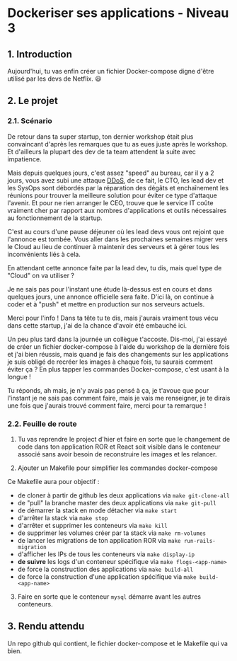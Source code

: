 # Dockeriser ses applications - Niveau 3

## 1. Introduction
Aujourd'hui, tu vas enfin créer un fichier Docker-compose digne d'être utilisé par les devs de Netflix. 😃

## 2. Le projet
### 2.1. Scénario

De retour dans ta super startup, ton dernier workshop était plus convaincant d'après les remarques que tu as eues juste après le workshop.
Et d'ailleurs la plupart des dev de ta team attendent la suite avec impatience.

Mais depuis quelques jours, c'est assez "speed" au bureau, car il y a 2 jours, vous avez subi une attaque [DDoS](https://cloudflare.com/fr-fr/learning/ddos/what-is-a-ddos-attack/), de ce fait,
le CTO, les lead dev et les SysOps sont débordés par la réparation des dégâts et enchaînement les réunions pour trouver la meilleure solution pour éviter ce type d'attaque l'avenir.
Et pour ne rien arranger le CEO, trouve que le service IT coûte vraiment cher par rapport 
aux nombres d'applications et outils nécessaires au fonctionnement de la startup.

C'est au cours d'une pause déjeuner où les lead devs vous ont rejoint que l'annonce est tombée.
Vous aller dans les prochaines semaines migrer vers le Cloud au lieu de continuer à maintenir des serveurs et à gérer tous les inconvénients liés à cela.

En attendant cette annonce faite par la lead dev, tu dis, mais quel type de "Cloud" on va utiliser ?

Je ne sais pas pour l'instant une étude là-dessus est en cours et dans quelques jours, une annonce officielle sera faite.
D'ici là, on continue à coder et à "push" et mettre en production sur nos serveurs actuels.

Merci pour l'info ! Dans ta tête tu te dis, mais j'aurais vraiment tous vécu dans cette startup, 
j'ai de la chance d'avoir été embauché ici.

Un peu plus tard dans la journée un collègue t'accoste. Dis-moi, j'ai essayé de créer un fichier docker-compose 
à l'aide du workshop de la dernière fois et j'ai bien réussis,
mais quand je fais des changements sur les applications je suis obligé de recréer les images à chaque fois, 
tu saurais comment éviter ça ? En plus tapper les commandes Docker-compose, c'est usant à la longue !

Tu réponds, ah mais, je n'y avais pas pensé à ça, je t'avoue que pour l'instant je ne sais pas comment faire, mais je vais me renseigner, 
je te dirais une fois que j'aurais trouvé comment faire, merci pour ta remarque !


### 2.2. Feuille de route
1. Tu vas reprendre le project d'hier et 
faire en sorte que le changement de code dans ton application ROR et React soit visible 
dans le conteneur associé sans avoir besoin de reconstruire les images et les relancer.


2. Ajouter un Makefile pour simplifier les commandes docker-compose
   
Ce Makefile aura pour objectif :
- de cloner à partir de github les deux applications via `make git-clone-all`
- de "pull" la branche master des deux applications via `make git-pull`
- de démarrer la stack en mode détacher via `make start`
- d'arrêter la stack via `make stop`
- d'arrêter et supprimer les conteneurs via `make kill`
- de supprimer les volumes créer par ta stack via `make rm-volumes`
- de lancer les migrations de ton application ROR via `make run-rails-migration`
- d'afficher les IPs de tous les conteneurs via `make display-ip`
- **de suivre** les logs d'un conteneur spécifique via `make flogs-<app-name>`
- de force la construction des applications via `make build-all`
- de force la construction d'une application spécifique via `make build-<app-name>`


3. Faire en sorte que le conteneur `mysql` démarre avant les autres conteneurs.


## 3. Rendu attendu
Un repo github qui contient, le fichier docker-compose et le Makefile qui va bien.

